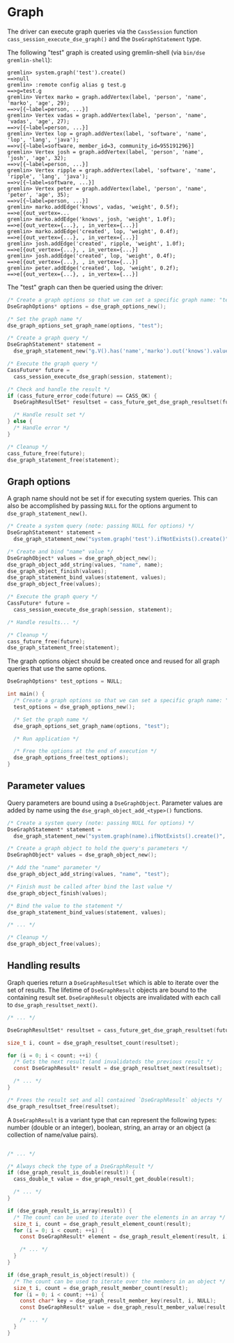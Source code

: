 # Graph

The driver can execute graph queries via  the `CassSession` function
`cass_session_execute_dse_graph()` and the `DseGraphStatement` type.

The following "test" graph is created using gremlin-shell (via `bin/dse
gremlin-shell`):

```
gremlin> system.graph('test').create()
==>null
gremlin> :remote config alias g test.g
==>g=test.g
gremlin> Vertex marko = graph.addVertex(label, 'person', 'name', 'marko', 'age', 29);
==>v[{~label=person, ...}]
gremlin> Vertex vadas = graph.addVertex(label, 'person', 'name', 'vadas', 'age', 27);
==>v[{~label=person, ...}]
gremlin> Vertex lop = graph.addVertex(label, 'software', 'name', 'lop', 'lang', 'java');
==>v[{~label=software, member_id=3, community_id=955191296}]
gremlin> Vertex josh = graph.addVertex(label, 'person', 'name', 'josh', 'age', 32);
==>v[{~label=person, ...}]
gremlin> Vertex ripple = graph.addVertex(label, 'software', 'name', 'ripple', 'lang', 'java');
==>v[{~label=software, ...}]
gremlin> Vertex peter = graph.addVertex(label, 'person', 'name', 'peter', 'age', 35);
==>v[{~label=person, ...}]
gremlin> marko.addEdge('knows', vadas, 'weight', 0.5f);
==>e[{out_vertex=...
gremlin> marko.addEdge('knows', josh, 'weight', 1.0f);
==>e[{out_vertex={...}, , in_vertex={...}]
gremlin> marko.addEdge('created', lop, 'weight', 0.4f);
==>e[{out_vertex={...}, , in_vertex={...}]
gremlin> josh.addEdge('created', ripple, 'weight', 1.0f);
==>e[{out_vertex={...}, , in_vertex={...}]
gremlin> josh.addEdge('created', lop, 'weight', 0.4f);
==>e[{out_vertex={...}, , in_vertex={...}]
gremlin> peter.addEdge('created', lop, 'weight', 0.2f);
==>e[{out_vertex={...}, , in_vertex={...}]
```

The "test" graph can then be queried using the driver:

```c
/* Create a graph options so that we can set a specific graph name: "test" */
DseGraphOptions* options = dse_graph_options_new();

/* Set the graph name */
dse_graph_options_set_graph_name(options, "test");

/* Create a graph query */
DseGraphStatement* statement =
  dse_graph_statement_new("g.V().has('name','marko').out('knows').values('name')", options);

/* Execute the graph query */
CassFuture* future =
  cass_session_execute_dse_graph(session, statement);

/* Check and handle the result */
if (cass_future_error_code(future) == CASS_OK) {
  DseGraphResultSet* resultset = cass_future_get_dse_graph_resultset(future);

  /* Handle result set */
} else {
  /* Handle error */
}

/* Cleanup */
cass_future_free(future);
dse_graph_statement_free(statement);
```

## Graph options

A graph name should not be set if for executing system queries. This can also be
accomplished by passing `NULL` for the options argument to
`dse_graph_statement_new()`.

```c
/* Create a system query (note: passing NULL for options) */
DseGraphStatement* statement =
  dse_graph_statement_new("system.graph('test').ifNotExists().create()", NULL);

/* Create and bind "name" value */
DseGraphObject* values = dse_graph_object_new();
dse_graph_object_add_string(values, "name", name);
dse_graph_object_finish(values);
dse_graph_statement_bind_values(statement, values);
dse_graph_object_free(values);

/* Execute the graph query */
CassFuture* future =
  cass_session_execute_dse_graph(session, statement);

/* Handle results... */

/* Cleanup */
cass_future_free(future);
dse_graph_statement_free(statement);
```

The graph options object should be created once and reused for all graph queries
that use the same options.

```c
DseGraphOptions* test_options = NULL;

int main() {
  /* Create a graph options so that we can set a specific graph name: "test" */
  test_options = dse_graph_options_new();

  /* Set the graph name */
  dse_graph_options_set_graph_name(options, "test");

  /* Run application */

  /* Free the options at the end of execution */
  dse_graph_options_free(test_options);
}
```

## Parameter values

Query parameters are bound using a `DseGraphObject`. Parameter values are added
by name using the `dse_graph_object_add_<type>()` functions.

```c
/* Create a system query (note: passing NULL for options) */
DseGraphStatement* statement =
  dse_graph_statement_new("system.graph(name).ifNotExists().create()", NULL);

/* Create a graph object to hold the query's parameters */
DseGraphObject* values = dse_graph_object_new();

/* Add the "name" parameter */
dse_graph_object_add_string(values, "name", "test");

/* Finish must be called after bind the last value */
dse_graph_object_finish(values);

/* Bind the value to the statement */
dse_graph_statement_bind_values(statement, values);

/* ... */

/* Cleanup */
dse_graph_object_free(values);
```

## Handling results

Graph queries return a `DseGraphResultSet` which is able to iterate over the
set of results. The lifetime of `DseGraphResult` objects are bound to the
containing result set. `DseGraphResult` objects are invalidated with each call
to `dse_graph_resultset_next()`.

```c
/* ... */

DseGraphResultSet* resultset = cass_future_get_dse_graph_resultset(future);

size_t i, count = dse_graph_resultset_count(resultset);

for (i = 0; i < count; ++i) {
  /* Gets the next result (and invalidateds the previous result */
  const DseGraphResult* result = dse_graph_resultset_next(resultset);

  /* ... */
}

/* Frees the result set and all contained `DseGraphResult` objects */
dse_graph_resultset_free(resultset);
```

A `DseGraphResult` is a variant type that can represent the following types:
number (double or an integer),  boolean, string, an array or an object (a
collection of name/value pairs).

```c

/* ... */

/* Always check the type of a DseGraphResult */
if (dse_graph_result_is_double(result)) {
  cass_double_t value = dse_graph_result_get_double(result);

  /* ... */
}

if (dse_graph_result_is_array(result)) {
  /* The count can be used to iterate over the elements in an array */
  size_t i, count = dse_graph_result_element_count(result);
  for (i = 0; i < count; ++i) {
    const DseGraphResult* element = dse_graph_result_element(result, i);

    /* ... */
  }
}

if (dse_graph_result_is_object(result)) {
  /* The count can be used to iterate over the members in an object */
  size_t i, count = dse_graph_result_member_count(result);
  for (i = 0; i < count; ++i) {
    const char* key = dse_graph_result_member_key(result, i, NULL);
    const DseGraphResult* value = dse_graph_result_member_value(result, i);

    /* ... */
  }
}
```

